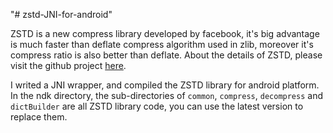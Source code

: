 "# zstd-JNI-for-android" 

ZSTD is a new compress library developed by facebook, it's big advantage is much faster than deflate compress algorithm used in zlib, moreover it's compress ratio is also better than deflate.
About the details of ZSTD, please visit the github project [here](https://github.com/facebook/zstd).

I writed a JNI wrapper, and compiled the ZSTD library for android platform. In the ndk directory, the sub-directories of `common`, `compress`,
`decompress` and `dictBuilder` are all ZSTD library code, you can use the latest version to replace them.

